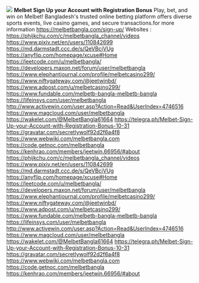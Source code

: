 ![](https://s3-ap-northeast-1.amazonaws.com/g0v-hackmd-images/uploads/upload_0855570f5e3aa28fa1d4cb7cb3eb1122.jpg)
**Melbet Sign Up your Account with Registration Bonus**
Play, bet, and win on Melbet! Bangladesh's trusted online betting platform offers diverse sports events, live casino games, and secure transactions.for more information https://melbetbangla.com/sign-up/
Websites : 
https://phijkchu.com/c/melbetbangla_channel/videos
https://www.pixiv.net/en/users/110842699
https://md.darmstadt.ccc.de/s/QeVBcjVUg
https://anyflip.com/homepage/xcuse#Home
https://leetcode.com/u/melbetbangla/
https://developers.maxon.net/forum/user/melbetbangla
https://www.elephantjournal.com/profile/melbetcasino299/
https://www.niftygateway.com/@jeetwinbd/
https://www.adpost.com/u/melbetcasino299/
https://www.fundable.com/melbetb-bangla-melbetb-bangla
https://lifeinsys.com/user/melbetbangla
http://www.activewin.com/user.asp?Action=Read&UserIndex=4746516
https://www.magcloud.com/user/melbetbangla
https://wakelet.com/@MelbetBangla61664
https://telegra.ph/Melbet-Sign-Up-your-Account-with-Registration-Bonus-10-31
https://gravatar.com/secretlywolf92d2f6a4f8
https://www.webwiki.com/melbetbangla.com
https://code.getnoc.com/melbetbangla
https://kenhrao.com/members/jeetwin.66956/#about
https://phijkchu.com/c/melbetbangla_channel/videos
https://www.pixiv.net/en/users/110842699
https://md.darmstadt.ccc.de/s/QeVBcjVUg
https://anyflip.com/homepage/xcuse#Home
https://leetcode.com/u/melbetbangla/
https://developers.maxon.net/forum/user/melbetbangla
https://www.elephantjournal.com/profile/melbetcasino299/
https://www.niftygateway.com/@jeetwinbd/
https://www.adpost.com/u/melbetcasino299/
https://www.fundable.com/melbetb-bangla-melbetb-bangla
https://lifeinsys.com/user/melbetbangla
http://www.activewin.com/user.asp?Action=Read&UserIndex=4746516
https://www.magcloud.com/user/melbetbangla
https://wakelet.com/@MelbetBangla61664
https://telegra.ph/Melbet-Sign-Up-your-Account-with-Registration-Bonus-10-31
https://gravatar.com/secretlywolf92d2f6a4f8
https://www.webwiki.com/melbetbangla.com
https://code.getnoc.com/melbetbangla
https://kenhrao.com/members/jeetwin.66956/#about

